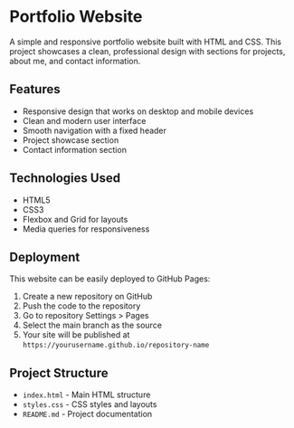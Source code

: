 # Portfolio Website

A simple and responsive portfolio website built with HTML and CSS. This project showcases a clean, professional design with sections for projects, about me, and contact information.

## Features

- Responsive design that works on desktop and mobile devices
- Clean and modern user interface
- Smooth navigation with a fixed header
- Project showcase section
- Contact information section

## Technologies Used

- HTML5
- CSS3
- Flexbox and Grid for layouts
- Media queries for responsiveness

## Deployment

This website can be easily deployed to GitHub Pages:

1. Create a new repository on GitHub
2. Push the code to the repository
3. Go to repository Settings > Pages
4. Select the main branch as the source
5. Your site will be published at `https://yourusername.github.io/repository-name`

## Project Structure

- `index.html` - Main HTML structure
- `styles.css` - CSS styles and layouts
- `README.md` - Project documentation